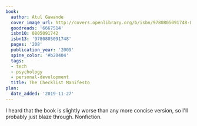 ```yaml
---
book:
  author: Atul Gawande
  cover_image_url: http://covers.openlibrary.org/b/isbn/9780805091748-L.jpg
  goodreads: '6667514'
  isbn10: 0805091742
  isbn13: '9780805091748'
  pages: '208'
  publication_year: '2009'
  spine_color: '#b20404'
  tags:
  - tech
  - psychology
  - personal-development
  title: The Checklist Manifesto
plan:
  date_added: '2019-11-27'
---
```


I heard that the book is slightly worse than any more concise version, so I'll probably just blaze through. Nonfiction.
